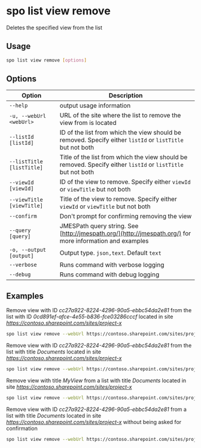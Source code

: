 # spo list view remove

Deletes the specified view from the list

## Usage

```sh
spo list view remove [options]
```

## Options

Option|Description
------|-----------
`--help`|output usage information
`-u, --webUrl <webUrl>`|URL of the site where the list to remove the view from is located
`--listId [listId]`|ID of the list from which the view should be removed. Specify either `listId` or `listTitle` but not both
`--listTitle [listTitle]`|Title of the list from which the view should be removed. Specify either `listId` or `listTitle` but not both
`--viewId [viewId]`|ID of the view to remove. Specify either `viewId` or `viewTitle` but not both
`--viewTitle [viewTitle]`|Title of the view to remove. Specify either `viewId` or `viewTitle` but not both
`--confirm`|Don't prompt for confirming removing the view
`--query [query]`|JMESPath query string. See [http://jmespath.org/](http://jmespath.org/) for more information and examples
`-o, --output [output]`|Output type. `json,text`. Default `text`
`--verbose`|Runs command with verbose logging
`--debug`|Runs command with debug logging

## Examples

Remove view with ID _cc27a922-8224-4296-90a5-ebbc54da2e81_ from the list with ID _0cd891ef-afce-4e55-b836-fce03286cccf_ located in site _https://contoso.sharepoint.com/sites/project-x_

```sh
spo list view remove --webUrl https://contoso.sharepoint.com/sites/project-x --listId 0cd891ef-afce-4e55-b836-fce03286cccf --viewId cc27a922-8224-4296-90a5-ebbc54da2e81
```

Remove view with ID _cc27a922-8224-4296-90a5-ebbc54da2e81_ from the list with title _Documents_ located in site _https://contoso.sharepoint.com/sites/project-x_

```sh
spo list view remove --webUrl https://contoso.sharepoint.com/sites/project-x --listTitle Documents --viewId cc27a922-8224-4296-90a5-ebbc54da2e81
```

Remove view with title _MyView_ from a list with title _Documents_ located in site _https://contoso.sharepoint.com/sites/project-x_

```sh
spo list view remove --webUrl https://contoso.sharepoint.com/sites/project-x --listTitle Documents --viewTitle MyView
```

Remove view with ID _cc27a922-8224-4296-90a5-ebbc54da2e81_ from a list with title _Documents_ located in site _https://contoso.sharepoint.com/sites/project-x_ without being asked for confirmation

```sh
spo list view remove --webUrl https://contoso.sharepoint.com/sites/project-x --listTitle Documents --viewId cc27a922-8224-4296-90a5-ebbc54da2e81 --confirm
```